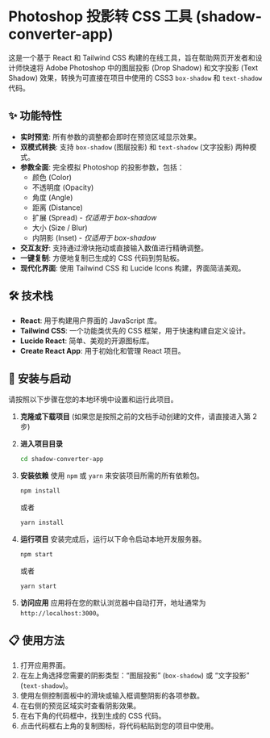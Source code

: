 # Photoshop 投影转 CSS 工具 (shadow-converter-app)

这是一个基于 React 和 Tailwind CSS 构建的在线工具，旨在帮助网页开发者和设计师快速将 Adobe Photoshop 中的图层投影 (Drop Shadow) 和文字投影 (Text Shadow) 效果，转换为可直接在项目中使用的 CSS3 `box-shadow` 和 `text-shadow` 代码。

## ✨ 功能特性

* **实时预览**: 所有参数的调整都会即时在预览区域显示效果。
* **双模式转换**: 支持 `box-shadow` (图层投影) 和 `text-shadow` (文字投影) 两种模式。
* **参数全面**: 完全模拟 Photoshop 的投影参数，包括：
    * 颜色 (Color)
    * 不透明度 (Opacity)
    * 角度 (Angle)
    * 距离 (Distance)
    * 扩展 (Spread) - *仅适用于 box-shadow*
    * 大小 (Size / Blur)
    * 内阴影 (Inset) - *仅适用于 box-shadow*
* **交互友好**: 支持通过滑块拖动或直接输入数值进行精确调整。
* **一键复制**: 方便地复制已生成的 CSS 代码到剪贴板。
* **现代化界面**: 使用 Tailwind CSS 和 Lucide Icons 构建，界面简洁美观。

## 🛠️ 技术栈

* **React**: 用于构建用户界面的 JavaScript 库。
* **Tailwind CSS**: 一个功能类优先的 CSS 框架，用于快速构建自定义设计。
* **Lucide React**: 简单、美观的开源图标库。
* **Create React App**: 用于初始化和管理 React 项目。

## 🚀 安装与启动

请按照以下步骤在您的本地环境中设置和运行此项目。

1.  **克隆或下载项目**
    (如果您是按照之前的文档手动创建的文件，请直接进入第 2 步)

2.  **进入项目目录**
    ```bash
    cd shadow-converter-app
    ```

3.  **安装依赖**
    使用 `npm` 或 `yarn` 来安装项目所需的所有依赖包。
    ```bash
    npm install
    ```
    或者
    ```bash
    yarn install
    ```

4.  **运行项目**
    安装完成后，运行以下命令启动本地开发服务器。
    ```bash
    npm start
    ```
    或者
    ```bash
    yarn start
    ```

5.  **访问应用**
    应用将在您的默认浏览器中自动打开，地址通常为 `http://localhost:3000`。

## 📋 使用方法

1.  打开应用界面。
2.  在左上角选择您需要的阴影类型：“图层投影” (`box-shadow`) 或 “文字投影” (`text-shadow`)。
3.  使用左侧控制面板中的滑块或输入框调整阴影的各项参数。
4.  在右侧的预览区域实时查看阴影效果。
5.  在右下角的代码框中，找到生成的 CSS 代码。
6.  点击代码框右上角的复制图标，将代码粘贴到您的项目中使用。

